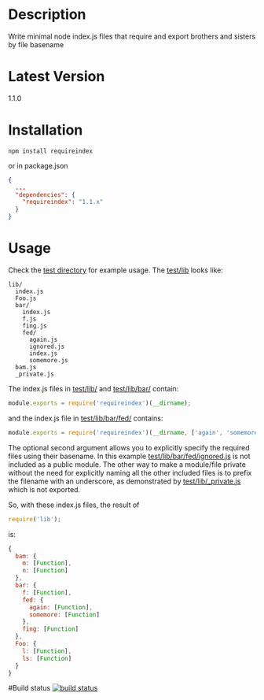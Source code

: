 # Description

Write minimal node index.js files that require and export brothers and sisters by file basename

# Latest Version

1.1.0

# Installation
```
npm install requireindex
```

or in package.json

```json
{
  ...
  "dependencies": {
    "requireindex": "1.1.x"
  }
}
```

# Usage
Check the [test directory](https://github.com/stephenhandley/requireindex/tree/master/test) for example usage. The [test/lib](https://github.com/stephenhandley/requireindex/tree/master/test/lib) looks like:

```
lib/
  index.js
  Foo.js
  bar/
    index.js
    f.js
    fing.js
    fed/
      again.js
      ignored.js
      index.js
      somemore.js
  bam.js
  _private.js

```

The index.js files in [test/lib/](https://github.com/stephenhandley/requireindex/tree/master/test/lib/index.js) and [test/lib/bar/](https://github.com/stephenhandley/requireindex/tree/master/test/lib/bar/index.js) contain:

```js
module.exports = require('requireindex')(__dirname);
```

and the index.js file in [test/lib/bar/fed/](https://github.com/stephenhandley/requireindex/tree/master/test/lib/bar/fed/index.js) contains:

```js
module.exports = require('requireindex')(__dirname, ['again', 'somemore']);
```

The optional second argument allows you to explicitly specify the required files using their basename. In this example [test/lib/bar/fed/ignored.js](https://github.com/stephenhandley/requireindex/tree/master/test/lib/bar/fed/ignored.js) is not included as a public module. The other way to make a module/file private without the need for explicitly naming all the other included files is to prefix the filename with an underscore, as demonstrated by [test/lib/_private.js](https://github.com/stephenhandley/requireindex/tree/master/test/lib/_private.js) which is not exported.

So, with these index.js files, the result of

```js
require('lib');
```

is:

```js
{
  bam: {
    m: [Function],
    n: [Function]
  },
  bar: {
    f: [Function],
    fed: {
      again: [Function],
      somemore: [Function]
    },
    fing: [Function]
  },
  Foo: {
    l: [Function],
    ls: [Function]
  }
}
```

#Build status
[![build status](https://secure.travis-ci.org/stephenhandley/requireindex.png)](http://travis-ci.org/stephenhandley/requireindex)
